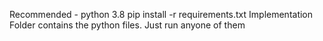 Recommended - python 3.8
pip install -r requirements.txt
Implementation Folder contains the python files. Just run anyone of them 

